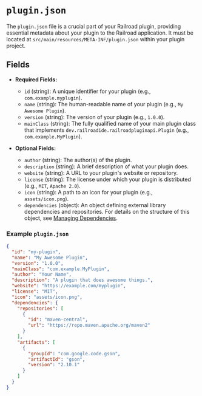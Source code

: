 # `plugin.json`

The `plugin.json` file is a crucial part of your Railroad plugin, providing essential metadata about your plugin to the Railroad application. It must be located at `src/main/resources/META-INF/plugin.json` within your plugin project.

## Fields

- **Required Fields:**
  - `id` (string): A unique identifier for your plugin (e.g., `com.example.myplugin`).
  - `name` (string): The human-readable name of your plugin (e.g., `My Awesome Plugin`).
  - `version` (string): The version of your plugin (e.g., `1.0.0`).
  - `mainClass` (string): The fully qualified name of your main plugin class that implements `dev.railroadide.railroadpluginapi.Plugin` (e.g., `com.example.MyPlugin`).

- **Optional Fields:**
  - `author` (string): The author(s) of the plugin.
  - `description` (string): A brief description of what your plugin does.
  - `website` (string): A URL to your plugin's website or repository.
  - `license` (string): The license under which your plugin is distributed (e.g., `MIT`, `Apache 2.0`).
  - `icon` (string): A path to an icon for your plugin (e.g., `assets/icon.png`).
  - `dependencies` (object): An object defining external library dependencies and repositories. For details on the structure of this object, see [Managing Dependencies](./dependencies.md).

### Example `plugin.json`

```json
{
  "id": "my-plugin",
  "name": "My Awesome Plugin",
  "version": "1.0.0",
  "mainClass": "com.example.MyPlugin",
  "author": "Your Name",
  "description": "A plugin that does awesome things.",
  "website": "https://example.com/myplugin",
  "license": "MIT",
  "icon": "assets/icon.png",
  "dependencies": {
    "repositories": [
      {
        "id": "maven-central",
        "url": "https://repo.maven.apache.org/maven2"
      }
    ],
    "artifacts": [
      {
        "groupId": "com.google.code.gson",
        "artifactId": "gson",
        "version": "2.10.1"
      }
    ]
  }
}
```
